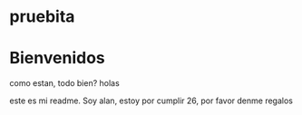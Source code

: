 # pruebita

<h1> Bienvenidos </h1>
como estan, todo bien?
holas

este es mi readme. Soy alan, estoy por cumplir 26, por favor denme regalos

